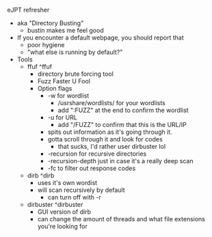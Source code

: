 eJPT refresher
- aka "Directory Busting"
	- bustin makes me feel good
- If you encounter a default webpage, you should report that
	- poor hygiene
	- "what else is running by default?"
- Tools
	- ffuf ^ffuf
		- directory brute forcing tool
		- Fuzz Faster U Fool
		- Option flags
			- -w for wordlist
				- /usrshare/wordlists/ for your wordlists
				- add ":FUZZ" at the end to confirm the wordlist
			- -u for URL
				- add "/FUZZ" to confirm that this is the URL/IP
			- spits out information as it's going through it.
			- gotta scroll through it and look for codes
				- that sucks, I'd rather user dirbuster lol
			- -recursion for recursive directories
			- -recursion-depth just in case it's a really deep scan
			- -fc to filter out response codes
	- dirb ^dirb
		- uses it's own wordist
		- will scan recursively by default
			- can turn off with -r
	- dirbuster ^dirbuster
		- GUI version of dirb
		- can change the amount of threads and what file extensions you're looking for